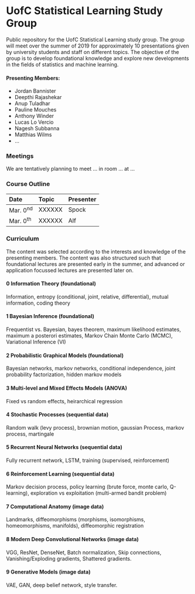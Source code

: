 # UofC Statistical Learning Study Group
Public repository for the UofC Statistical Learning study group. The group will meet over the summer of 2019 for approximately 10 presentations given by university students and staff on different topics. The objective of the group is to develop foundational knowledge and explore new developments in the fields of statistics and machine learning. 

#### Presenting Members:
- Jordan Bannister
- Deepthi Rajashekar
- Anup Tuladhar
- Pauline Mouches
- Anthony Winder
- Lucas Lo Vercio
- Nagesh Subbanna
- Matthias Wilms
- ...

### Meetings
We are tentatively planning to meet ... in room ... at ...


### Course Outline

| Date                     | Topic                                          | Presenter |
|:------------------------ |:---------------------------------------------- |:--------- |
| Mar. 0<sup>nd</sup>      | XXXXXX                                         | Spock     |
| Mar. 0<sup>th</sup>      | XXXXXX                                         | Alf       |


### Curriculum
The content was selected according to the interests and knowledge of the presenting members. The content was also structured such that foundational lectures are presented early in the summer, and advanced or application focussed lectures are presented later on.  


#### 0 Information Theory (foundational)
Information, entropy (conditional, joint, relative, differential), mutual information, coding theory

#### 1 Bayesian Inference (foundational)
Frequentist vs. Bayesian, bayes theorem, maximum likelihood estimates, maximum a posterori estimates, Markov Chain Monte Carlo (MCMC), Variational Inference (VI)

#### 2 Probabilistic Graphical Models (foundational)
Bayesian networks, markov networks, conditional independence, joint probability factorization, hidden markov models


#### 3 Multi-level and Mixed Effects Models (ANOVA)
Fixed vs random effects, heirarchical regression


#### 4 Stochastic Processes (sequential data)
Random walk (levy process), brownian motion, gaussian Process, markov process, martingale

#### 5 Recurrent Neural Networks (sequential data)
Fully recurrent network, LSTM, training (supervised, reinforcement)

#### 6 Reinforcement Learning (sequential data)
Markov decision process, policy learning (brute force, monte carlo, Q-learning), exploration vs exploitation (multi-armed bandit problem)


#### 7 Computational Anatomy (image data)
Landmarks, diffeomorphisms (morphisms, isomorphisms, homeomorphisms, manifolds), diffeomorphic registration

#### 8 Modern Deep Convolutional Networks (image data)
VGG, ResNet, DenseNet, Batch normalization, Skip connections, Vanishing/Exploding gradients, Shattered gradients.

#### 9 Generative Models (image data)
VAE, GAN, deep belief network, style transfer.


